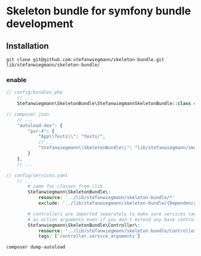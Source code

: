 # Skeleton bundle for symfony bundle development

## Installation
`git clone git@github.com:stefanwiegmann/skeleton-bundle.git lib/stefanwiegmann/skeleton-bundle/`
### enable
```php
// config/bundles.php
    // ...
    Stefanwiegmann\SkeletonBundle\StefanwiegmannSkeletonBundle::class => ['all' => true],
```

```php
// composer.json
    // ...
    "autoload-dev": {
        "psr-4": {
            "App\\Tests\\": "tests/",
            // ...
            "Stefanwiegmann\\SkeletonBundle\\": "lib/stefanwiegmann/skeleton-bundle/"
        }
    },
    // ...
```

```php
// config/services.yaml
    // ...
        # same for classes from /lib
        Stefanwiegmann\SkeletonBundle\:
            resource: '../lib/stefanwiegmann/skeleton-bundle/*'
            exclude: '../lib/stefanwiegmann/skeleton-bundle/{DependencyInjection,Entity,Migrations,Tests,Kernel.php}'

        # controllers are imported separately to make sure services can be injected
        # as action arguments even if you don't extend any base controller class
        Stefanwiegmann\SkeletonBundle\Controller\:
            resource: '../lib/stefanwiegmann/skeleton-bundle/Controller'
            tags: ['controller.service_arguments']

```

`composer dump-autoload`
